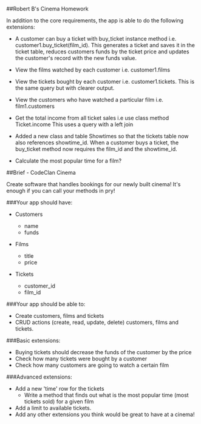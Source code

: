 ##Robert B's Cinema Homework 

In addition to the core requirements, the app is able to do the following extensions:

- A customer can buy a ticket with buy_ticket instance method i.e. customer1.buy_ticket(film_id). This generates a ticket and saves it in the ticket table, reduces customers funds by the ticket price and updates the customer's record with the new funds value.

- View the films watched by each customer i.e. customer1.films

- View the tickets bought by each customer i.e. customer1.tickets. This is the same query but with clearer output.

- View the customers who have watched a particular film i.e. film1.customers

- Get the total income from all ticket sales i.e use class method Ticket.income     This uses a query with a left join

- Added a new class and table Showtimes so that the tickets table now also references showtime_id. When a customer buys a ticket, the buy_ticket method now requires the film_id and the showtime_id.

- Calculate the most popular time for a film?












##Brief - CodeClan Cinema

Create software that handles bookings for our newly built cinema! 
It's enough if you can call your methods in pry!

###Your app should have:
  - Customers
    - name
    - funds

  - Films
    - title
    - price

  - Tickets
    - customer_id
    - film_id

###Your app should be able to:
  - Create customers, films and tickets
  - CRUD actions (create, read, update, delete) customers, films and tickets.

###Basic extensions:
  - Buying tickets should decrease the funds of the customer by the price
  - Check how many tickets were bought by a customer
  - Check how many customers are going to watch a certain film

###Advanced extensions:
  - Add a new 'time' row for the tickets
    - Write a method that finds out what is the most popular time (most tickets sold) for a given film
  - Add a limit to available tickets.
  - Add any other extensions you think would be great to have at a cinema!











